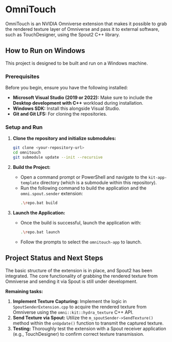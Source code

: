 # OmniTouch

OmniTouch is an NVIDIA Omniverse extension that makes it possible to grab the rendered texture layer of Omniverse and pass it to external software, such as TouchDesigner, using the Spout2 C++ library.

## How to Run on Windows

This project is designed to be built and run on a Windows machine.

### Prerequisites

Before you begin, ensure you have the following installed:

*   **Microsoft Visual Studio (2019 or 2022):** Make sure to include the **Desktop development with C++** workload during installation.
*   **Windows SDK:** Install this alongside Visual Studio.
*   **Git and Git LFS:** For cloning the repositories.

### Setup and Run

1.  **Clone the repository and initialize submodules:**
    ```bash
    git clone <your-repository-url>
    cd omnitouch
    git submodule update --init --recursive
    ```

2.  **Build the Project:**
    *   Open a command prompt or PowerShell and navigate to the `kit-app-template` directory (which is a submodule within this repository).
    *   Run the following command to build the application and the `omni.spout.sender` extension:
        ```bash
        .\repo.bat build
        ```

3.  **Launch the Application:**
    *   Once the build is successful, launch the application with:
        ```bash
        .\repo.bat launch
        ```
    *   Follow the prompts to select the `omnitouch-app` to launch.

## Project Status and Next Steps

The basic structure of the extension is in place, and Spout2 has been integrated. The core functionality of grabbing the rendered texture from Omniverse and sending it via Spout is still under development.

**Remaining tasks:**

1.  **Implement Texture Capturing:** Implement the logic in `SpoutSenderExtension.cpp` to acquire the rendered texture from Omniverse using the `omni::kit::hydra_texture` C++ API.
2.  **Send Texture via Spout:** Utilize the `m_spoutSender->SendTexture()` method within the `onUpdate()` function to transmit the captured texture.
3.  **Testing:** Thoroughly test the extension with a Spout receiver application (e.g., TouchDesigner) to confirm correct texture transmission.
